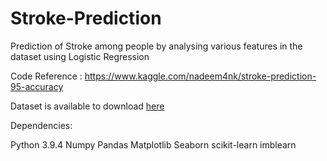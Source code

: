 # Stroke-Prediction
Prediction of Stroke among people by analysing various features in the dataset using Logistic Regression

Code Reference : https://www.kaggle.com/nadeem4nk/stroke-prediction-95-accuracy

Dataset is available to download [here](https://www.kaggle.com/fedesoriano/stroke-prediction-dataset)



Dependencies:

Python 3.9.4
Numpy
Pandas
Matplotlib
Seaborn
scikit-learn
imblearn
